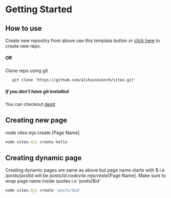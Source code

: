 # Getting Started

## How to use

Create new repositry from above use this template button or [click here](https://github.com/new?template_name=vitex&template_owner=alihussnainrb) to create new repo.

##### OR

Clone repo using git

```base
   git clone 'https://github.com/alihussnainrb/vitex.git'
```

##### If you don't have git installed

You can checkout [degit](https://github.com/Rich-Harris/degit)

## Creating new page

node vitex.mjs create [Page Name]

```js
node vitex.mjs create hello
```

## Creating dynamic page

Creating dynamic pages are same as above but page name starts with $ i.e /posts/postId will be posts/$id.
node vite.mjs create [$Page Name]. Make sure to wrap page name inside quotes i.e 'posts/$id'

```js
node vitex.mjs create 'posts/$id'
```
